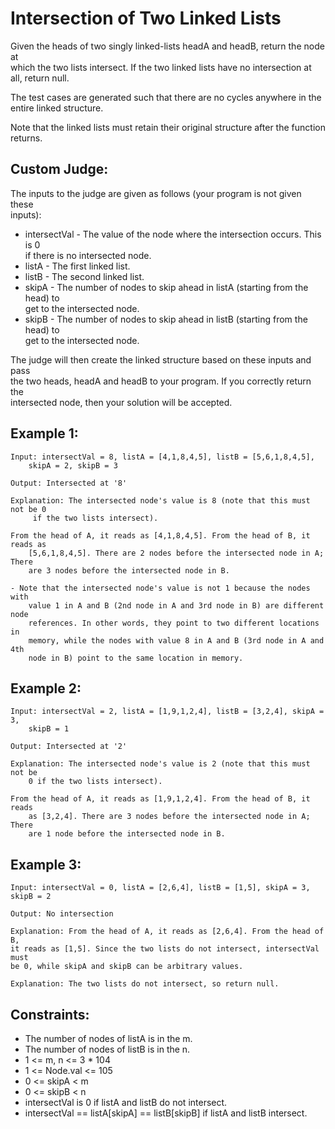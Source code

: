 # Intersection of Two Linked Lists

Given the heads of two singly linked-lists headA and headB, return the node at  
which the two lists intersect. If the two linked lists have no intersection at  
all, return null.

The test cases are generated such that there are no cycles anywhere in the 
entire linked structure.

Note that the linked lists must retain their original structure after the 
function returns.

## Custom Judge:

The inputs to the judge are given as follows (your program is not given these  
inputs):

* intersectVal - The value of the node where the intersection occurs. This is 0  
if there is no intersected node.
* listA - The first linked list.
* listB - The second linked list.
* skipA - The number of nodes to skip ahead in listA (starting from the head) to  
get to the intersected node.
* skipB - The number of nodes to skip ahead in listB (starting from the head) to  
get to the intersected node.

The judge will then create the linked structure based on these inputs and pass  
the two heads, headA and headB to your program. If you correctly return the  
intersected node, then your solution will be accepted.

 

## Example 1:

    Input: intersectVal = 8, listA = [4,1,8,4,5], listB = [5,6,1,8,4,5], 
        skipA = 2, skipB = 3

    Output: Intersected at '8'
    
    Explanation: The intersected node's value is 8 (note that this must not be 0
         if the two lists intersect).

    From the head of A, it reads as [4,1,8,4,5]. From the head of B, it reads as 
        [5,6,1,8,4,5]. There are 2 nodes before the intersected node in A; There 
        are 3 nodes before the intersected node in B.

    - Note that the intersected node's value is not 1 because the nodes with  
        value 1 in A and B (2nd node in A and 3rd node in B) are different node  
        references. In other words, they point to two different locations in 
        memory, while the nodes with value 8 in A and B (3rd node in A and 4th  
        node in B) point to the same location in memory.

## Example 2:

    Input: intersectVal = 2, listA = [1,9,1,2,4], listB = [3,2,4], skipA = 3, 
        skipB = 1

    Output: Intersected at '2'

    Explanation: The intersected node's value is 2 (note that this must not be  
        0 if the two lists intersect).

    From the head of A, it reads as [1,9,1,2,4]. From the head of B, it reads 
        as [3,2,4]. There are 3 nodes before the intersected node in A; There 
        are 1 node before the intersected node in B.

## Example 3:

    Input: intersectVal = 0, listA = [2,6,4], listB = [1,5], skipA = 3, skipB = 2

    Output: No intersection
    
    Explanation: From the head of A, it reads as [2,6,4]. From the head of B,  
    it reads as [1,5]. Since the two lists do not intersect, intersectVal must
    be 0, while skipA and skipB can be arbitrary values. 
    
    Explanation: The two lists do not intersect, so return null.

 

## Constraints:

* The number of nodes of listA is in the m.
* The number of nodes of listB is in the n.
* 1 <= m, n <= 3 * 104
* 1 <= Node.val <= 105
* 0 <= skipA < m
* 0 <= skipB < n
* intersectVal is 0 if listA and listB do not intersect.
* intersectVal == listA[skipA] == listB[skipB] if listA and listB intersect.

 